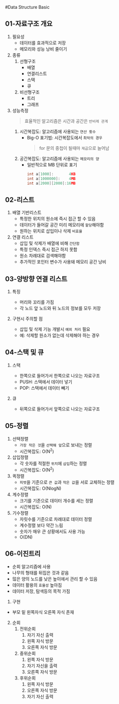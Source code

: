 #Data Structure Basic

## 01-자료구조 개요
1. 필요성
    - 데이터를 효과적으로 저장
    - 메모리와 성능 낭비 줄이기
2. 종류
    1. 선형구조 
        - 배열
        - 연결리스트
        - 스택
        - 큐
    2. 비선형구조
        - 트리
        - 그래프
3. 성능측정
   > 효율적인 알고리즘은 시간과 공간은 `반비례 관계`  
    1. 시간복잡도: 알고리즘에 사용되는 `연산 횟수`
       - Big-O 표기법: 시간복잡도에서 `최악의 경우`
         > for 문의 중첩이 될때마 `제곱`으로 늘어남
    2. 공간복잡도: 알고리즘에 사용되는 `메모리의 양`
       - 일반적으로 MB 단위로 표기
            ```c
            int a[1000]:       4KB
            int a[1000000]:    4MB
            int a[2000][2000]:16MB
            ```

## 02-리스트
 1. 배열 기반리스트
     - 특정한 위치의 원소에 즉시 접근 할 수 있음
     - 데이터가 들어갈 공간 미리 메모리에 `할당`해야함
     - 원하는 위치로 삽입이나 삭제 `비효율`
 2. 연결 리스트
     - 삽입 및 삭제가 배열에 비해 `간단함`
     - 특정 인덱스 즉시 접근 하지 못함
     - 원소 차례대로 검색해야함
     - 추가적인 포인터 변수가 사용돼 메모리 공간 낭비

## 03-양방향 연결 리스트
1. 특징
    - 머리와 꼬리를 가짐
    - 각 노드 앞 노드와 뒤 노드의 정보를 모두 저장

2. 구현시 주의할 점
    - 삽입 및 삭제 기능 개발시 `예외 처리` 필요
    - 예: 삭제할 원소가 없는데 삭제해야 하는 경우

## 04-스택 및 큐
1. 스택
    - 한쪽으로 들어가서 한쪽으로 나오는 자료구조
    - PUSH: 스택에서 데이터 넣기
    - POP: 스택에서 데이터 빼기

2. 큐
    - 뒤쪽으로 들어가서 앞쪽으로 나오는 자료구조

## 05-정렬
1. 선택정렬
   - `가장 작은 것`을 `선택해 앞`으로 보내는 정렬
   - 시간복잡도: O(N<sup>2</sup>)
2. 삽입정렬
   - 각 숫자를 적절한 `위치`에 `삽입`하는 정렬 
   - 시간복잡도: O(N<sup>2</sup>) 
3. 퀵정렬
   - `피벗`을 기준으로 `큰 값`과 `작은 값`을 서로 교체하는 정렬
   - 시간복잡도: O(NlogN)
4. 계수정렬
   - 크기를 기준으로 데이터 개수를 세는 정렬
   - 시간복잡도: O(N)
5. 기수정렬
   - 자릿수를 기준으로 차례대로 데이터 정렬
   - 계수정렬 보다 약간 느림
   - 숫자가 매우 큰 상황에서도 사용 가능
   - O(DN)

## 06-이진트리
- 순회 알고리즘에 사용
- 나무의 형태를 뒤집은 것과 같음
- 많은 양의 노드를 낮은 높이에서 관리 할 수 있음
- 데이터 활용의 `효율성` 높아짐
- 데이터 저장, 탐색등의 목적 가짐

1. 구현
- 부모 밑 왼쪽자식 오른쪽 자식 존재

2. 순회
    1. 전위순회
       1. 자기 자신 출력
       2. 왼쪽 자식 방문
       3. 오른쪽 자식 방문
    2. 중위순회
       1. 왼쪽 자식 방문
       2. 자기 자신을 출력
       3. 오른쪽 자식 방문
    3. 후위순회
       1. 왼쪽 자식 방문
       2. 오른쪽 자식 방문
       3. 자기 자신 출력